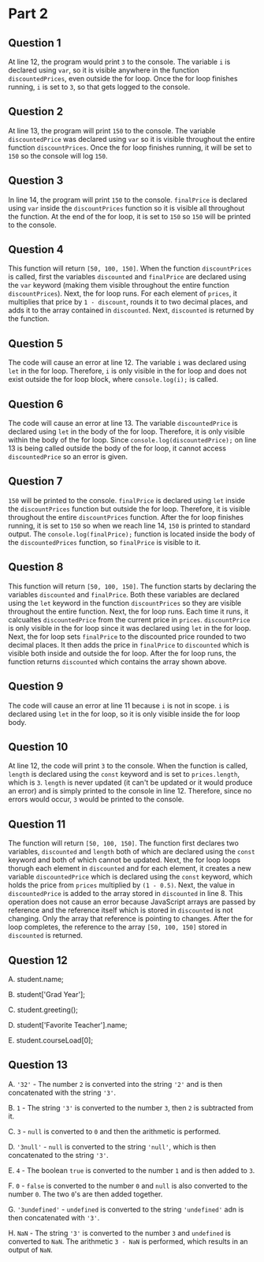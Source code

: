 # Part 2

## Question 1

At line 12, the program would print `3` to the console. The variable `i` is declared using `var`, so it is visible anywhere in the function `discountedPrices`, even outside the for loop. Once the for loop finishes running, `i` is set to `3`, so that gets logged to the console.

## Question 2

At line 13, the program will print `150` to the console. The variable `discountedPrice` was declared using `var` so it is visible throughout the entire function `discountPrices`. Once the for loop finishes running, it will be set to `150` so the console will log `150`.

## Question 3

In line 14, the program will print `150` to the console. `finalPrice` is declared using `var` inside the `discountPrices` function so it is visible all throughout the function. At the end of the for loop, it is set to `150` so `150` will be printed to the console.

## Question 4

This function will return `[50, 100, 150]`. When the function `discountPrices` is called, first the variables `discounted` and `finalPrice` are declared using the `var` keyword (making them visible throughout the entire function `discountPrices`). Next, the for loop runs. For each element of `prices`, it multiplies that price by `1 - discount`, rounds it to two decimal places, and adds it to the array contained in `discounted`. Next, `discounted` is returned by the function.

## Question 5

The code will cause an error at line 12. The variable `i` was declared using `let` in the for loop. Therefore, `i` is only visible in the for loop and does not exist outside the for loop block, where `console.log(i);` is called. 

## Question 6

The code will cause an error at line 13. The variable `discountedPrice` is declared using `let` in the body of the for loop. Therefore, it is only visible within the body of the for loop. Since `console.log(discountedPrice);` on line 13 is being called outside the body of the for loop, it cannot access `discountedPrice` so an error is given.

## Question 7

`150` will be printed to the console. `finalPrice` is declared using `let` inside the `discountPrices` function but outside the for loop. Therefore, it is visible throughout the entire `discountPrices` function. After the for loop finishes running, it is set to `150` so when we reach line 14, `150` is printed to standard output. The `console.log(finalPrice);` function is located inside the body of the `discountedPrices` function, so `finalPrice` is visible to it. 

## Question 8

This function will return `[50, 100, 150]`. The function starts by declaring the variables `discounted` and `finalPrice`. Both these variables are declared using the `let` keyword in the function `discountPrices` so they are visible throughout the entire function. Next, the for loop runs. Each time it runs, it calcualtes `discountedPrice` from the current price in `prices`. `discountPrice` is only visible in the for loop since it was declared using `let` in the for loop. Next, the for loop sets `finalPrice` to the discounted price rounded to two decimal places. It then adds the price in `finalPrice` to `discounted` which is visible both inside and outside the for loop. After the for loop runs, the function returns `discounted` which contains the array shown above.

## Question 9

The code will cause an error at line 11 because `i` is not in scope. `i` is declared using `let` in the for loop, so it is only visible inside the for loop body.

## Question 10

At line 12, the code will print `3` to the console. When the function is called, `length` is declared using the `const` keyword and is set to `prices.length`, which is `3`. `length` is never updated (it can't be updated or it would produce an error) and is simply printed to the console in line 12. Therefore, since no errors would occur, `3` would be printed to the console. 

## Question 11

The function will return `[50, 100, 150]`. The function first declares two variables, `discounted` and `length` both of which are declared using the `const` keyword and both of which cannot be updated. Next, the for loop loops thorugh each element in `discounted` and for each element, it creates a new variable `discountedPrice` which is declared using the `const` keyword, which holds the price from `prices` multiplied by `(1 - 0.5)`. Next, the value in `discountedPrice` is added to the array stored in `discounted` in line 8. This operation does not cause an error because JavaScript arrays are passed by reference and the reference itself which is stored in `discounted` is not changing. Only the array that reference is pointing to changes. After the for loop completes, the reference to the array `[50, 100, 150]` stored in `discounted` is returned.

## Question 12

A. student.name;

B. student['Grad Year'];

C. student.greeting();

D. student['Favorite Teacher'].name;

E. student.courseLoad[0];

## Question 13

A. `'32'` - The number `2` is converted into the string `'2'` and is then concatenated with the string `'3'`.

B. `1` - The string `'3'` is converted to the number `3`, then `2` is subtracted from it.

C. `3` - `null` is converted to `0` and then the arithmetic is performed.

D. `'3null'` - `null` is converted to the string `'null'`, which is then concatenated to the string 
`'3'`.

E. `4` - The boolean `true` is converted to the number `1` and is then added to `3`.

F. `0` - `false` is converted to the number `0` and `null` is also converted to the number `0`. The two `0`'s are then added together.

G. `'3undefined'` - `undefined` is converted to the string `'undefined'` adn is then concatenated with `'3'`.

H. `NaN` - The string `'3'` is converted to the number `3` and `undefined` is converted to `NaN`. The arithmetic `3 - NaN` is performed, which results in an output of `NaN`.

